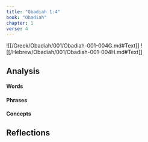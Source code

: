 ```yaml
---
title: "Obadiah 1:4"
book: "Obadiah"
chapter: 1
verse: 4
---
```

![[/Greek/Obadiah/001/Obadiah-001-004G.md#Text]]
![[/Hebrew/Obadiah/001/Obadiah-001-004H.md#Text]]

## Analysis

#### Words

#### Phrases

#### Concepts

## Reflections
